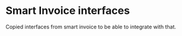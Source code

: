 # Smart Invoice interfaces

Copied interfaces from smart invoice to be able to integrate with that.
